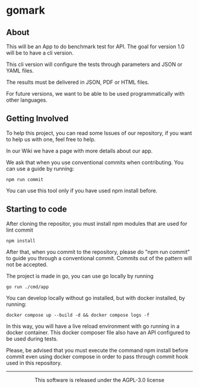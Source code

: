 <p align="center">

# gomark

</p>

<p align="center">

## About

</p>

This will be an App to do benchmark test for API. The goal for version 1.0 will be to have a cli version.

This cli version will configure the tests through parameters and JSON or YAML files.

The results must be delivered in JSON, PDF or HTML files.

For future versions, we want to be able to be used programmatically with other languages.

<p align="center">

## Getting Involved

</p>

To help this project, you can read some Issues of our repository, if you want to help us with one, feel free to help.

In our Wiki we have a page with more details about our app.

We ask that when you use conventional commits when contributing. You can use a guide by running:

```
npm run commit
```

You can use this tool only if you have used npm install before.

<p align="center">

## Starting to code

</p>

After cloning the repositor, you must install npm modules that are used for lint commit

```
npm install
```

After that, when you commit to the repository, please do "npm run commit" to guide you through a conventional commit. Commits out of the pattern will not be accepted.

The project is made in go, you can use go locally by running

```
go run ./cmd/app
```

You can develop locally without go installed, but with docker installed, by running:

```
docker compose up --build -d && docker compose logs -f
```

In this way, you will have a live reload environment with go running in a docker container. This docker composer file also have an API configured to be used during tests.

Please, be advised that you must execute the command npm install before commit even using docker compose in order to pass through commit hook used in this repository.

---

<p align="center">
This software is released under the AGPL-3.0 license
</p>
